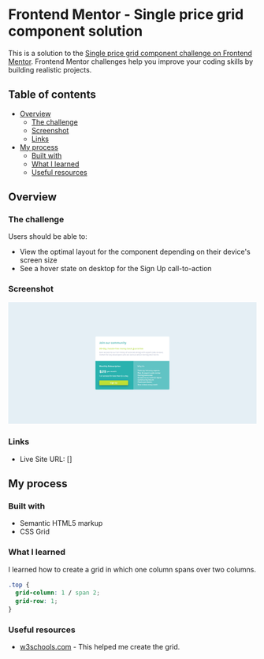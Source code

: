 # Frontend Mentor - Single price grid component solution

This is a solution to the [Single price grid component challenge on Frontend Mentor](https://www.frontendmentor.io/challenges/single-price-grid-component-5ce41129d0ff452fec5abbbc). Frontend Mentor challenges help you improve your coding skills by building realistic projects. 

## Table of contents

- [Overview](#overview)
  - [The challenge](#the-challenge)
  - [Screenshot](#screenshot)
  - [Links](#links)
- [My process](#my-process)
  - [Built with](#built-with)
  - [What I learned](#what-i-learned)
  - [Useful resources](#useful-resources)

## Overview

### The challenge

Users should be able to:

- View the optimal layout for the component depending on their device's screen size
- See a hover state on desktop for the Sign Up call-to-action

### Screenshot

![](./screenshot.png)

### Links 

- Live Site URL: []

## My process

### Built with

- Semantic HTML5 markup
- CSS Grid

### What I learned

I learned how to create a grid in which one column spans over two columns.

```css
.top {
  grid-column: 1 / span 2;
  grid-row: 1;
}
```

### Useful resources

- [w3schools.com](https://www.w3schools.com/css/tryit.asp?filename=trycss_grid_item) - This helped me create the grid.